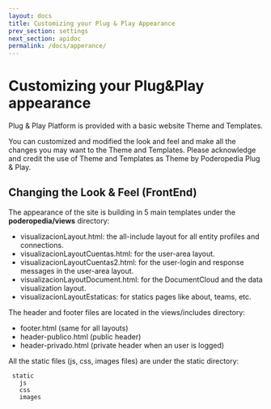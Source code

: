 ```yaml
---
layout: docs
title: Customizing your Plug & Play Appearance
prev_section: settings
next_section: apidoc
permalink: /docs/apperance/
---
```

Customizing your Plug&Play appearance
=======

Plug & Play Platform is provided with a basic website Theme and Templates. 

You can customized and modified the look and feel and make all the changes you may want to the Theme and Templates.
Please acknowledge and credit the use of Theme and Templates as Theme by Poderopedia Plug & Play.

## Changing the Look & Feel (FrontEnd)

The appearance of the site is building in 5 main templates under the **poderopedia/views** directory:

* visualizacionLayout.html: the all-include layout for all entity profiles and connections.
* visualizacionLayoutCuentas.html: for the user-area layout.
* visualizacionLayoutCuentas2.html: for the user-login and response messages in the user-area layout.
* visualizacionLayoutDocument.html: for the DocumentCloud and the data visualization layout.
* visualizacionLayoutEstaticas: for statics pages like about, teams, etc.

The header and footer files are located in the views/includes directory:

* footer.html (same for all layouts)
* header-publico.html (public header)
* header-privado.html (private header when an user is logged)


All the static files (js, css, images files) are under the static directory:

     static
       js
       css
       images
